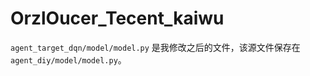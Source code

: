 # OrzlOucer_Tecent_kaiwu
`agent_target_dqn/model/model.py` 是我修改之后的文件，该源文件保存在 `agent_diy/model/model.py`。